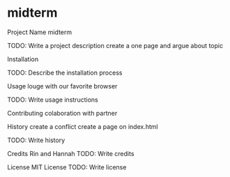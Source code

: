 # midterm

Project Name
midterm

TODO: Write a project description
create a one page and argue about topic

Installation

TODO: Describe the installation process

Usage
louge with our favorite browser

TODO: Write usage instructions

Contributing
colaboration with partner

History
create a conflict
create a page on index.html

TODO: Write history

Credits
Rin and Hannah
TODO: Write credits

License
MIT License
TODO: Write license
